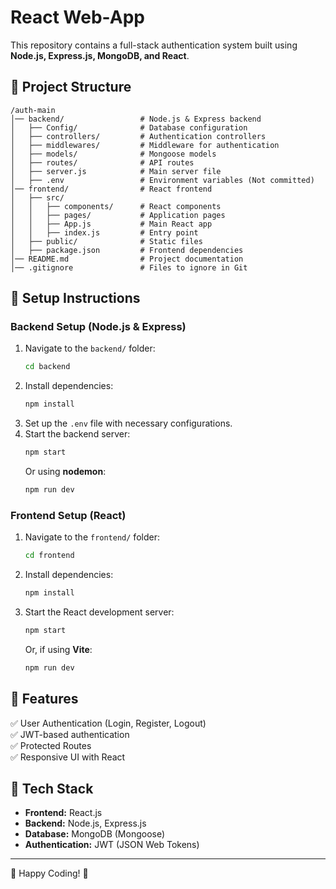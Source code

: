 # React Web-App

This repository contains a full-stack authentication system built using **Node.js, Express.js, MongoDB, and React**.

## 📂 Project Structure
```
/auth-main
│── backend/                 # Node.js & Express backend
│   ├── Config/              # Database configuration
│   ├── controllers/         # Authentication controllers
│   ├── middlewares/         # Middleware for authentication
│   ├── models/              # Mongoose models
│   ├── routes/              # API routes
│   ├── server.js            # Main server file
│   ├── .env                 # Environment variables (Not committed)
│── frontend/                # React frontend
│   ├── src/
│   │   ├── components/      # React components
│   │   ├── pages/           # Application pages
│   │   ├── App.js           # Main React app
│   │   ├── index.js         # Entry point
│   ├── public/              # Static files
│   ├── package.json         # Frontend dependencies
│── README.md                # Project documentation
│── .gitignore               # Files to ignore in Git
```

## 🚀 Setup Instructions
### Backend Setup (Node.js & Express)
1. Navigate to the `backend/` folder:
   ```sh
   cd backend
   ```
2. Install dependencies:
   ```sh
   npm install
   ```
3. Set up the `.env` file with necessary configurations.
4. Start the backend server:
   ```sh
   npm start
   ```
   Or using **nodemon**:
   ```sh
   npm run dev
   ```

### Frontend Setup (React)
1. Navigate to the `frontend/` folder:
   ```sh
   cd frontend
   ```
2. Install dependencies:
   ```sh
   npm install
   ```
3. Start the React development server:
   ```sh
   npm start
   ```
   Or, if using **Vite**:
   ```sh
   npm run dev
   ```

## 📌 Features
✅ User Authentication (Login, Register, Logout)  
✅ JWT-based authentication  
✅ Protected Routes  
✅ Responsive UI with React  

## 🔧 Tech Stack
- **Frontend:** React.js
- **Backend:** Node.js, Express.js
- **Database:** MongoDB (Mongoose)
- **Authentication:** JWT (JSON Web Tokens)

---
🚀 Happy Coding! 🎉
